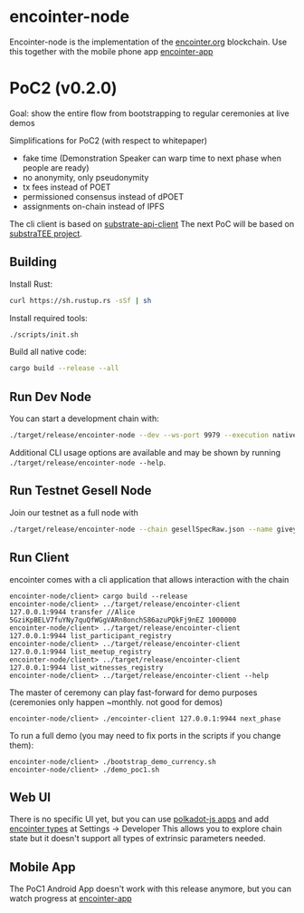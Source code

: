 # encointer-node
Encointer-node is the implementation of the [encointer.org](https://encointer.org) blockchain.
Use this together with the mobile phone app [encointer-app](https://github.com/encointer/encointer-app) 

# PoC2 (v0.2.0)
Goal: show the entire flow from bootstrapping to regular ceremonies at live demos

Simplifications for PoC2 (with respect to whitepaper)

* fake time (Demonstration Speaker can warp time to next phase when people are ready)
* no anonymity, only pseudonymity
* tx fees instead of POET
* permissioned consensus instead of dPOET
* assignments on-chain instead of IPFS

The cli client is based on [substrate-api-client](https://github.com/scs/substrate-api-client)
The next PoC will be based on [substraTEE project](https://github.com/scs/substraTEE). 

## Building

Install Rust:

```bash
curl https://sh.rustup.rs -sSf | sh
```

Install required tools:

```bash
./scripts/init.sh
```

Build all native code:

```bash
cargo build --release --all
```

## Run Dev Node

You can start a development chain with:

```bash
./target/release/encointer-node --dev --ws-port 9979 --execution native -lruntime=debug 2>&1 | grep --color=always -e "^" -e 'DEBUG runtime'
```

Additional CLI usage options are available and may be shown by running `./target/release/encointer-node --help`.

## Run Testnet Gesell Node
Join our testnet as a full node with 

```bash
./target/release/encointer-node --chain gesellSpecRaw.json --name giveyournodeaname
```

## Run Client
encointer comes with a cli application that allows interaction with the chain

```
encointer-node/client> cargo build --release
encointer-node/client> ../target/release/encointer-client 127.0.0.1:9944 transfer //Alice 5GziKpBELV7fuYNy7quQfWGgVARn8onchS86azuPQkFj9nEZ 1000000
encointer-node/client> ../target/release/encointer-client 127.0.0.1:9944 list_participant_registry
encointer-node/client> ../target/release/encointer-client 127.0.0.1:9944 list_meetup_registry
encointer-node/client> ../target/release/encointer-client 127.0.0.1:9944 list_witnesses_registry
encointer-node/client> ../target/release/encointer-client --help
``` 
The master of ceremony can play fast-forward for demo purposes (ceremonies only happen ~monthly. not good for demos)
```
encointer-node/client> ./encointer-client 127.0.0.1:9944 next_phase
```

To run a full demo (you may need to fix ports in the scripts if you change them):
```
encointer-node/client> ./bootstrap_demo_currency.sh
encointer-node/client> ./demo_poc1.sh
```

## Web UI

There is no specific UI yet, but you can use [polkadot-js apps](https://github.com/polkadot-js/apps) and add [encointer types](./client/polkadot-js-apps-types.json) at Settings -> Developer 
This allows you to explore chain state but it doesn't support all types of extrinsic parameters needed.

## Mobile App

The PoC1 Android App doesn't work with this release anymore, but you can watch progress at [encointer-app](https://github.com/encointer/encointer-app)
